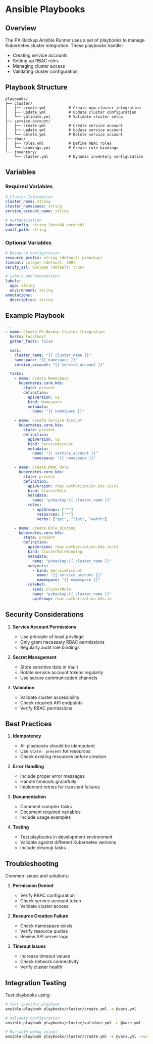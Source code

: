 # Ansible Playbooks

## Overview

The PX-Backup Ansible Runner uses a set of playbooks to manage Kubernetes cluster integration. These playbooks handle:
- Creating service accounts
- Setting up RBAC roles
- Managing cluster access
- Validating cluster configuration

## Playbook Structure

```
playbooks/
├── cluster/
│   ├── create.yml          # Create new cluster integration
│   ├── update.yml          # Update cluster configuration
│   └── validate.yml        # Validate cluster setup
├── service-account/
│   ├── create.yml          # Create service account
│   ├── update.yml          # Update service account
│   └── delete.yml          # Delete service account
├── rbac/
│   ├── roles.yml           # Define RBAC roles
│   └── bindings.yml        # Create role bindings
└── inventory/
    └── cluster.yml         # Dynamic inventory configuration
```

## Variables

### Required Variables

```yaml
# Cluster Information
cluster_name: string
cluster_namespace: string
service_account_name: string

# Authentication
kubeconfig: string (base64 encoded)
vault_path: string
```

### Optional Variables

```yaml
# Resource Configuration
resource_prefix: string (default: pxbackup)
timeout: integer (default: 300)
verify_ssl: boolean (default: true)

# Labels and Annotations
labels:
  app: string
  environment: string
annotations:
  description: string
```

## Example Playbook

```yaml
---
- name: Create PX-Backup Cluster Integration
  hosts: localhost
  gather_facts: false

  vars:
    cluster_name: "{{ cluster_name }}"
    namespace: "{{ namespace }}"
    service_account: "{{ service_account }}"

  tasks:
    - name: Create Namespace
      kubernetes.core.k8s:
        state: present
        definition:
          apiVersion: v1
          kind: Namespace
          metadata:
            name: "{{ namespace }}"

    - name: Create Service Account
      kubernetes.core.k8s:
        state: present
        definition:
          apiVersion: v1
          kind: ServiceAccount
          metadata:
            name: "{{ service_account }}"
            namespace: "{{ namespace }}"

    - name: Create RBAC Role
      kubernetes.core.k8s:
        state: present
        definition:
          apiVersion: rbac.authorization.k8s.io/v1
          kind: ClusterRole
          metadata:
            name: "pxbackup-{{ cluster_name }}"
          rules:
            - apiGroups: ["*"]
              resources: ["*"]
              verbs: ["get", "list", "watch"]

    - name: Create Role Binding
      kubernetes.core.k8s:
        state: present
        definition:
          apiVersion: rbac.authorization.k8s.io/v1
          kind: ClusterRoleBinding
          metadata:
            name: "pxbackup-{{ cluster_name }}"
          subjects:
            - kind: ServiceAccount
              name: "{{ service_account }}"
              namespace: "{{ namespace }}"
          roleRef:
            kind: ClusterRole
            name: "pxbackup-{{ cluster_name }}"
            apiGroup: rbac.authorization.k8s.io
```

## Security Considerations

1. **Service Account Permissions**
   - Use principle of least privilege
   - Only grant necessary RBAC permissions
   - Regularly audit role bindings

2. **Secret Management**
   - Store sensitive data in Vault
   - Rotate service account tokens regularly
   - Use secure communication channels

3. **Validation**
   - Validate cluster accessibility
   - Check required API endpoints
   - Verify RBAC permissions

## Best Practices

1. **Idempotency**
   - All playbooks should be idempotent
   - Use `state: present` for resources
   - Check existing resources before creation

2. **Error Handling**
   - Include proper error messages
   - Handle timeouts gracefully
   - Implement retries for transient failures

3. **Documentation**
   - Comment complex tasks
   - Document required variables
   - Include usage examples

4. **Testing**
   - Test playbooks in development environment
   - Validate against different Kubernetes versions
   - Include cleanup tasks

## Troubleshooting

Common issues and solutions:

1. **Permission Denied**
   - Verify RBAC configuration
   - Check service account token
   - Validate cluster access

2. **Resource Creation Failure**
   - Check namespace exists
   - Verify resource quotas
   - Review API server logs

3. **Timeout Issues**
   - Increase timeout values
   - Check network connectivity
   - Verify cluster health

## Integration Testing

Test playbooks using:

```bash
# Test specific playbook
ansible-playbook playbooks/cluster/create.yml -e @vars.yml

# Validate configuration
ansible-playbook playbooks/cluster/validate.yml -e @vars.yml

# Run with debug output
ansible-playbook playbooks/cluster/create.yml -e @vars.yml -vvv
```

